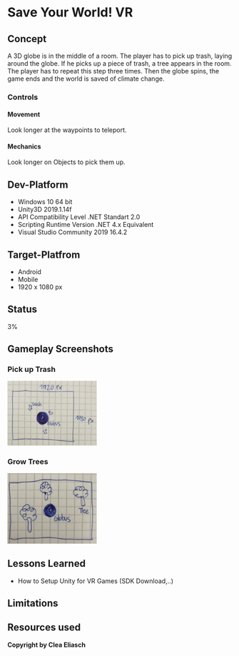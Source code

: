 # Save Your World! VR

## Concept
A 3D globe is in the middle of a room. The player has to pick up trash, laying around the globe. If he picks up a piece of trash, a tree appears in the room. The player has to repeat this step three times. Then the globe spins, the game ends and the world is saved of climate change. 
  
### Controls
#### Movement
Look longer at the waypoints to teleport.
#### Mechanics
Look longer on Objects to pick them up. 

## Dev-Platform
 + Windows 10 64 bit 
 + Unity3D 2019.1.14f
 + API Compatibility Level .NET Standart 2.0
 + Scripting Runtime Version .NET 4.x Equivalent
 + Visual Studio Community 2019 16.4.2
 
## Target-Platfrom
 + Android
 + Mobile
 + 1920 x 1080 px

## Status
3%

## Gameplay Screenshots
### Pick up Trash
<div>
<img src = "./Screenshots/Skizze1.jpg" width = "200">
</div>

### Grow Trees
<div>
<img src = "./Screenshots/Skizze2.jpg" width = "200">
</div>

## Lessons Learned
+ How to Setup Unity for VR Games (SDK Download,..)
## Limitations


## Resources used

**Copyright by Clea Eliasch**
